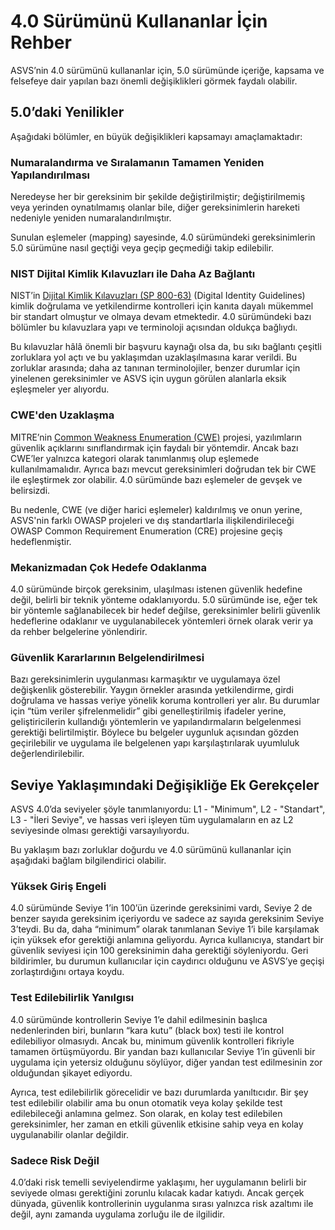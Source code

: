 # 4.0 Sürümünü Kullananlar İçin Rehber

ASVS’nin 4.0 sürümünü kullananlar için, 5.0 sürümünde içeriğe, kapsama ve felsefeye dair yapılan bazı önemli değişiklikleri görmek faydalı olabilir.

## 5.0’daki Yenilikler

Aşağıdaki bölümler, en büyük değişiklikleri kapsamayı amaçlamaktadır:

### Numaralandırma ve Sıralamanın Tamamen Yeniden Yapılandırılması

Neredeyse her bir gereksinim bir şekilde değiştirilmiştir; değiştirilmemiş veya yerinden oynatılmamış olanlar bile, diğer gereksinimlerin hareketi nedeniyle yeniden numaralandırılmıştır.

Sunulan eşlemeler (mapping) sayesinde, 4.0 sürümündeki gereksinimlerin 5.0 sürümüne nasıl geçtiği veya geçip geçmediği takip edilebilir.

### NIST Dijital Kimlik Kılavuzları ile Daha Az Bağlantı

NIST’in [Dijital Kimlik Kılavuzları (SP 800-63)](https://pages.nist.gov/800-63-3/) (Digital Identity Guidelines) kimlik doğrulama ve yetkilendirme kontrolleri için kanıta dayalı mükemmel bir standart olmuştur ve olmaya devam etmektedir. 4.0 sürümündeki bazı bölümler bu kılavuzlara yapı ve terminoloji açısından oldukça bağlıydı.

Bu kılavuzlar hâlâ önemli bir başvuru kaynağı olsa da, bu sıkı bağlantı çeşitli zorluklara yol açtı ve bu yaklaşımdan uzaklaşılmasına karar verildi. Bu zorluklar arasında; daha az tanınan terminolojiler, benzer durumlar için yinelenen gereksinimler ve ASVS için uygun görülen alanlarla eksik eşleşmeler yer alıyordu.

### CWE'den Uzaklaşma

MITRE’nin [Common Weakness Enumeration (CWE)](https://cwe.mitre.org/) projesi, yazılımların güvenlik açıklarını sınıflandırmak için faydalı bir yöntemdir. Ancak bazı CWE’ler yalnızca kategori olarak tanımlanmış olup eşlemede kullanılmamalıdır. Ayrıca bazı mevcut gereksinimleri doğrudan tek bir CWE ile eşleştirmek zor olabilir. 4.0 sürümünde bazı eşlemeler de gevşek ve belirsizdi.

Bu nedenle, CWE (ve diğer harici eşlemeler) kaldırılmış ve onun yerine, ASVS'nin farklı OWASP projeleri ve dış standartlarla ilişkilendirileceği OWASP Common Requirement Enumeration (CRE) projesine geçiş hedeflenmiştir.

### Mekanizmadan Çok Hedefe Odaklanma

4.0 sürümünde birçok gereksinim, ulaşılması istenen güvenlik hedefine değil, belirli bir teknik yönteme odaklanıyordu. 5.0 sürümünde ise, eğer tek bir yöntemle sağlanabilecek bir hedef değilse, gereksinimler belirli güvenlik hedeflerine odaklanır ve uygulanabilecek yöntemleri örnek olarak verir ya da rehber belgelerine yönlendirir.

### Güvenlik Kararlarının Belgelendirilmesi

Bazı gereksinimlerin uygulanması karmaşıktır ve uygulamaya özel değişkenlik gösterebilir. Yaygın örnekler arasında yetkilendirme, girdi doğrulama ve hassas veriye yönelik koruma kontrolleri yer alır. Bu durumlar için “tüm veriler şifrelenmelidir” gibi genelleştirilmiş ifadeler yerine, geliştiricilerin kullandığı yöntemlerin ve yapılandırmaların belgelenmesi gerektiği belirtilmiştir. Böylece bu belgeler uygunluk açısından gözden geçirilebilir ve uygulama ile belgelenen yapı karşılaştırılarak uyumluluk değerlendirilebilir.

<!-- ### YAPILACAKLAR: daha fazla madde eklenecek 

ASVS 4.0 Seviye 1’in, uygulama tasarımı, kodlama, test, güvenli kod incelemeleri ve sızma testleri açısından PCI DSS 3.2.1’in 6.5 bölümlerinin kapsamlı bir üst kümesi olmasını sağlamak amacıyla yola çıktık. Bu hedef, mevcut uygulama ve web servis doğrulama gereksinimlerine ek olarak, V5’te taşma (buffer overflow) ve güvensiz bellek işlemlerini, V14’te ise güvensiz bellekle ilgili derleyici bayraklarını kapsamayı gerekli kıldı.

ASVS'yi yalnızca sunucu taraflı monolitik kontrollerden, tüm modern uygulamalar ve API'ler için güvenlik kontrolleri sunacak şekilde dönüştürmeyi tamamladık. Fonksiyonel programlama, sunucusuz API’ler, mobil, bulut, konteyner, CI/CD, DevSecOps, federasyon ve daha fazlasının çağında, modern uygulama mimarisini görmezden gelemeyiz. Modern uygulamalar, ASVS'nin ilk kez yayınlandığı 2009 yılındaki uygulamalardan çok farklı tasarlanmaktadır. ASVS, ana hedef kitlesi olan geliştiricilere sağlam tavsiyeler verebilmek için her zaman geleceğe dönük olmalıdır. Tek bir kuruma ait sistemlerde çalıştığı varsayılan uygulamalara özel gereksinimleri ya netleştirdik ya da tamamen kaldırdık. 

ASVS 4.0’ın boyutu ve diğer tüm ASVS çabalarına temel olmak istememiz nedeniyle, mobil bölüm kaldırılmış ve onun yerine Mobil Uygulama Güvenliği Doğrulama Standardı (MASVS) getirilmiştir. Benzer şekilde, Nesnelerin İnterneti eki de kaldırılmış ve onun yerine IoT Güvenlik Doğrulama Standardı (ISVS) getirilmiştir. OWASP Mobil Ekibi ve OWASP IoT Projesi Ekibi’ne ASVS’ye verdikleri destekten dolayı teşekkür ederiz ve gelecekte tamamlayıcı standartlar oluşturmak için onlarla çalışmayı dört gözle bekliyoruz. 

Son olarak, düşük etkili kontrolleri sadeleştirdik ve bazılarını kaldırdık. Zamanla ASVS, kapsamlı bir kontrol setine dönüştü; ancak tüm kontroller, güvenli yazılım üretimine eşit düzeyde katkı sağlamamaktadır. Düşük etkili maddelerin elenmesine yönelik bu çaba daha da ileriye taşınabilir. Gelecekteki bir ASVS sürümünde, Common Weakness Scoring System (CWSS) gerçekten önemli kontrollerin önceliklendirilmesine ve kaldırılması gerekenlerin belirlenmesine yardımcı olacaktır. 

ASVS, 4.0 sürümünden itibaren yalnızca geleneksel ve modern uygulama mimarilerini, çevik güvenlik uygulamalarını ve DevSecOps kültürünü kapsayan lider bir web uygulamaları ve servis standardı olma hedefine odaklanacaktır.

-->

## Seviye Yaklaşımındaki Değişikliğe Ek Gerekçeler

ASVS 4.0’da seviyeler şöyle tanımlanıyordu: L1 - "Minimum", L2 - "Standart", L3 - "İleri Seviye", ve hassas veri işleyen tüm uygulamaların en az L2 seviyesinde olması gerektiği varsayılıyordu.

Bu yaklaşım bazı zorluklar doğurdu ve 4.0 sürümünü kullananlar için aşağıdaki bağlam bilgilendirici olabilir.

### Yüksek Giriş Engeli

4.0 sürümünde Seviye 1’in 100’ün üzerinde gereksinimi vardı, Seviye 2 de benzer sayıda gereksinim içeriyordu ve sadece az sayıda gereksinim Seviye 3’teydi. Bu da, daha “minimum” olarak tanımlanan Seviye 1’i bile karşılamak için yüksek efor gerektiği anlamına geliyordu. Ayrıca kullanıcıya, standart bir güvenlik seviyesi için 100 gereksinimin daha gerektiği söyleniyordu. Geri bildirimler, bu durumun kullanıcılar için caydırıcı olduğunu ve ASVS’ye geçişi zorlaştırdığını ortaya koydu.

### Test Edilebilirlik Yanılgısı

4.0 sürümünde kontrollerin Seviye 1’e dahil edilmesinin başlıca nedenlerinden biri, bunların “kara kutu” (black box) testi ile kontrol edilebiliyor olmasıydı. Ancak bu, minimum güvenlik kontrolleri fikriyle tamamen örtüşmüyordu. Bir yandan bazı kullanıcılar Seviye 1’in güvenli bir uygulama için yetersiz olduğunu söylüyor, diğer yandan test edilmesinin zor olduğundan şikayet ediyordu.

Ayrıca, test edilebilirlik görecelidir ve bazı durumlarda yanıltıcıdır. Bir şey test edilebilir olabilir ama bu onun otomatik veya kolay şekilde test edilebileceği anlamına gelmez. Son olarak, en kolay test edilebilen gereksinimler, her zaman en etkili güvenlik etkisine sahip veya en kolay uygulanabilir olanlar değildir.

### Sadece Risk Değil

4.0’daki risk temelli seviyelendirme yaklaşımı, her uygulamanın belirli bir seviyede olması gerektiğini zorunlu kılacak kadar katıydı. Ancak gerçek dünyada, güvenlik kontrollerinin uygulanma sırası yalnızca risk azaltımı ile değil, aynı zamanda uygulama zorluğu ile de ilgilidir.